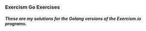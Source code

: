 ### Exercism Go Exercises

##### These are my solutions for the Golang versions of the Exercism.io programs.

